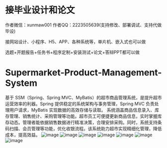 # 接毕业设计和论文
作者微信：xunmaw001  作者QQ：2223505639(支持修改、部署调试、支持代做毕设)

接网站设计、小程序、H5、APP、各种系统等，单片机、嵌入式也可以做

选题+开题报告+任务书+程序定制+安装测试+论文+答辩PPT都可以做
# Supermarket-Product-Management-System
基于 SSM（Spring、Spring MVC、MyBatis）的超市商品管理系统，是提升超市运营效率的利器。Spring 提供稳定的系统架构与事务管理，Spring MVC 负责处理用户请求，MyBatis 实现数据的高效存储与读取。  系统涵盖商品信息录入、库存管理、销售统计、采购管理等功能。超市员工可便捷更新商品信息，实时掌握库存动态。管理者能依据销售数据进行精准决策，合理安排采购。同时，系统支持条码扫描、会员管理等功能，优化收银流程。该系统助力超市实现精细化管理，降低成本，提高效益。 
![image](https://github.com/user-attachments/assets/bdd8a284-5b0f-41e9-9734-c3281388ecf6)
![image](https://github.com/user-attachments/assets/45b1dd63-2d83-4b41-bd93-d54055ef7ca9)
![image](https://github.com/user-attachments/assets/bab87658-f522-41ed-b8f3-c6f7123cfa14)
![image](https://github.com/user-attachments/assets/9234b38e-77aa-45f7-a530-1bfc2b1af767)
![image](https://github.com/user-attachments/assets/ecf5ff8f-dee0-44bc-978a-a31eadf184d1)
![image](https://github.com/user-attachments/assets/0cbc990d-4b6c-4161-ae55-893e7e27dd90)
![image](https://github.com/user-attachments/assets/d3fd4053-edbd-42ac-9c86-8bd595195579)
